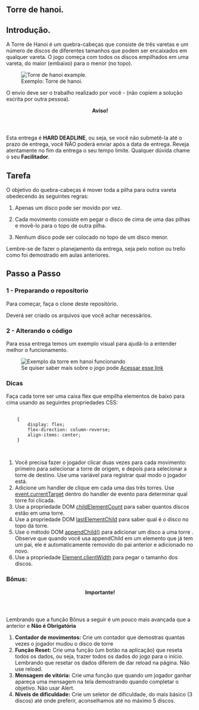 <article>
        <h1>Torre de hanoi.</h1>
        <h2>Introdução.</h2>
        <p>A Torre de Hanoi é um quebra-cabeças que consiste de três varetas e um número de discos de diferentes tamanhos que podem ser encaixados em qualquer                vareta. O jogo começa com todos os discos empilhados em uma vareta, do maior (embaixo) para o menor (no topo).</p>
        <figure>
          <img
            src="https://kenzie-academy-brasil.gitlab.io/fullstack/frontend/modulo1/sprint4/img/torre-de-hanoi-example.png"
            alt="Torre de hanoi example."
            rel="noopener noreferrer"
          />
          <figcaption>Exemplo: Torre de hanoi.</figcaption>
        </figure>
        <p>O envio deve ser o trabalho realizado por você - (não copiem a solução escrita por outra pessoa).</p>
        <section class="hilightedContet hilightedContet--warning">
          <header>
            <strong>Aviso!</strong>
          </header>
          <p>
            Esta entrega é <strong>HARD DEADLINE</strong>, ou seja, se você não
            submetê-la até o prazo de entrega, você NÃO poderá enviar após a
            data de entrega. Reveja atentamente no fim da entrega o seu tempo
            limite. Qualquer dúvida chame o seu <strong>Facilitador</strong>.
          </p>
        </section>
        <h2>Tarefa</h2>
        <p>
          O objetivo do quebra-cabeças é mover toda a pilha para outra vareta
          obedecendo às seguintes regras:
        </p>
        <ol>
          <li>
            <p>Apenas um disco pode ser movido por vez.</p>
          </li>
          <li>
            <p>
              Cada movimento consiste em pegar o disco de cima de uma das pilhas
              e movê-lo para o topo de outra pilha.
            </p>
          </li>
          <li>
            <p>Nenhum disco pode ser colocado no topo de um disco menor.</p>
          </li>
        </ol>
        <p>Lembre-se de fazer o planejamento da entrega, seja pelo notion ou trello como foi demostrado em aulas anteriores.</p>
        <h2>Passo a Passo</h2>
        <h3>1 - Preparando o repositorio</h3>
      <p>
        Para começar, faça o clone deste repositório.
      </p>
      <p>Deverá ser criado os arquivos que você achar necessários.</p>
      <h3>2 - Alterando o código</h3>
      <p>
        Para essa entrega temos um exemplo visual para ajudá-lo a entender
        melhor o funcionamento.
      </p>
      <figure>
        <img
          src="https://media.giphy.com/media/rutTKcoKSCSYM/giphy.gif"
          alt="Exemplo da torre em hanoi funcionando"
        />
        <figcaption>
          Se quiser saber mais sobre o jogo pode
          <a
            href="https://pt.wikipedia.org/wiki/Torre_de_Han%C3%B3i"
            target="_blank"
            >Acessar esse link</a
          >
        </figcaption>
      </figure>
        <h3>Dicas</h3>
      <p>
        Faça cada torre ser uma caixa flex que empilha elementos de baixo para
        cima usando as seguintes propriedades CSS:
      </p>
      <pre>
                <code class="language-css hljs">
    {
        display: flex; 
        flex-direction: column-reverse; 
        align-items: center;
    }
                </code>
            </pre>
      <ol>
        <li>
          Você precisa fazer o jogador clicar duas vezes para cada movimento:
          primeiro para selecionar a torre de origem, e depois para selecionar a
          torre de destino. Use uma variável para registrar qual modo o jogador
          está.
        </li>
        <li>
          Adicione um handler de clique em cada uma das três torres. Use
          <a
            href="https://developer.mozilla.org/en-US/docs/Web/API/Event/currentTarget"
            target="_blank"
            rel="noopener noreferrer"
            >event.currentTarget</a
          >
          dentro do handler de evento para determinar qual torre foi clicada.
        </li>
        <li>
          Use a propriedade DOM
          <a
            href="https://developer.mozilla.org/en-US/docs/Web/API/Element/childElementCount"
            target="_blank"
            rel="noopener noreferrer"
          >
            childElementCount</a
          >
          para saber quantos discos estão em uma torre.
        </li>
        <li>
          Use a propriedade DOM
          <a
            href="https://developer.mozilla.org/en-US/docs/Web/API/Element/lastElementChild"
            target="_blank"
            rel="noopener noreferrer"
            >lastElementChild</a
          >
          para saber qual é o disco no topo da torre.
        </li>
        <li>
          Use o método DOM
          <a
            href="https://developer.mozilla.org/en-US/docs/Web/API/Node/appendChild"
            target="_blank"
            rel="noopener noreferrer"
            >appendChild()</a
          >
          para adicionar um disco a uma torre . Observe que quando você usa
          appendChild em um elemento que já tem um pai, ele é automaticamente
          removido do pai anterior e adicionado no novo.
        </li>
        <li>
          Use a propriedade
          <a
            href="https://developer.mozilla.org/en-US/docs/Web/API/Element/clientWidth"
            target="_blank"
            rel="noopener noreferrer"
            >Element.clientWidth</a
          >
          para pegar o tamanho dos discos.
        </li>
      </ol>
      <section>
        <h3>Bônus:</h3>
      <section class="hilightedContet">
        <header>
          <strong>Importante!</strong>
        </header>
        <p>
          Lembrando que a função Bônus a seguir é um pouco mais avançada que a
          anterior e <strong>Não é Obrigatória</strong>
        </p>
      </section>
      <ol>
        <li>
          <strong>Contador de movimentos:</strong> Crie um contador que
          demostras quantas vezes o jogador mudou o disco de torre
        </li>
        <li>
          <strong>Função Reset:</strong> Crie uma função (um botão na aplicação)
          que reseta todos os dados, ou seja, trazer todos os dados do jogo para
          o início. Lembrando que resetar os dados diferem de dar reload na
          página. Não use reload.
        </li>
        <li>
          <strong>Mensagem de vitória:</strong> Crie uma função que quando um
          jogador ganhar apareça uma mensagem na tela demostrando quando
          completar o objetivo. Não usar Alert.
        </li>
        <li>
          <strong>Níveis de dificuldade:</strong> Crie um seletor de
          dificuldade, do mais básico (3 discos) até onde preferir, aconselhamos
          até no máximo 5 discos.
        </li>
      </ol>
